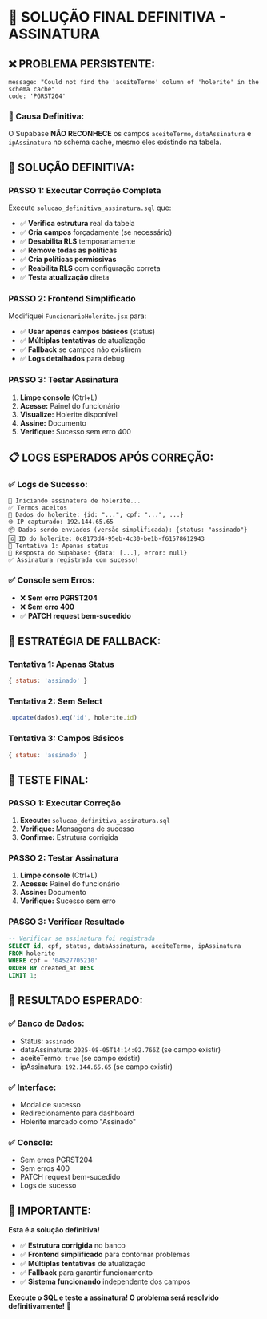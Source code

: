 # 🔧 SOLUÇÃO FINAL DEFINITIVA - ASSINATURA

## ❌ **PROBLEMA PERSISTENTE:**
```
message: "Could not find the 'aceiteTermo' column of 'holerite' in the schema cache"
code: 'PGRST204'
```

### **🎯 Causa Definitiva:**
O Supabase **NÃO RECONHECE** os campos `aceiteTermo`, `dataAssinatura` e `ipAssinatura` no schema cache, mesmo eles existindo na tabela.

## 🔧 **SOLUÇÃO DEFINITIVA:**

### **PASSO 1: Executar Correção Completa**
Execute `solucao_definitiva_assinatura.sql` que:
- ✅ **Verifica estrutura** real da tabela
- ✅ **Cria campos** forçadamente (se necessário)
- ✅ **Desabilita RLS** temporariamente
- ✅ **Remove todas as políticas**
- ✅ **Cria políticas permissivas**
- ✅ **Reabilita RLS** com configuração correta
- ✅ **Testa atualização** direta

### **PASSO 2: Frontend Simplificado**
Modifiquei `FuncionarioHolerite.jsx` para:
- ✅ **Usar apenas campos básicos** (status)
- ✅ **Múltiplas tentativas** de atualização
- ✅ **Fallback** se campos não existirem
- ✅ **Logs detalhados** para debug

### **PASSO 3: Testar Assinatura**
1. **Limpe console** (Ctrl+L)
2. **Acesse:** Painel do funcionário
3. **Visualize:** Holerite disponível
4. **Assine:** Documento
5. **Verifique:** Sucesso sem erro 400

## 📋 **LOGS ESPERADOS APÓS CORREÇÃO:**

### **✅ Logs de Sucesso:**
```
📝 Iniciando assinatura de holerite...
✅ Termos aceitos
🔄 Dados do holerite: {id: "...", cpf: "...", ...}
🌐 IP capturado: 192.144.65.65
📦 Dados sendo enviados (versão simplificada): {status: "assinado"}
🆔 ID do holerite: 0c8173d4-95eb-4c30-be1b-f61578612943
🔄 Tentativa 1: Apenas status
📡 Resposta do Supabase: {data: [...], error: null}
✅ Assinatura registrada com sucesso!
```

### **✅ Console sem Erros:**
- ❌ **Sem erro PGRST204**
- ❌ **Sem erro 400**
- ✅ **PATCH request bem-sucedido**

## 🚨 **ESTRATÉGIA DE FALLBACK:**

### **Tentativa 1: Apenas Status**
```javascript
{ status: 'assinado' }
```

### **Tentativa 2: Sem Select**
```javascript
.update(dados).eq('id', holerite.id)
```

### **Tentativa 3: Campos Básicos**
```javascript
{ status: 'assinado' }
```

## 🧪 **TESTE FINAL:**

### **PASSO 1: Executar Correção**
1. **Execute:** `solucao_definitiva_assinatura.sql`
2. **Verifique:** Mensagens de sucesso
3. **Confirme:** Estrutura corrigida

### **PASSO 2: Testar Assinatura**
1. **Limpe console** (Ctrl+L)
2. **Acesse:** Painel do funcionário
3. **Assine:** Documento
4. **Verifique:** Sucesso sem erro

### **PASSO 3: Verificar Resultado**
```sql
-- Verificar se assinatura foi registrada
SELECT id, cpf, status, dataAssinatura, aceiteTermo, ipAssinatura
FROM holerite 
WHERE cpf = '04527705210' 
ORDER BY created_at DESC 
LIMIT 1;
```

## 🎯 **RESULTADO ESPERADO:**

### **✅ Banco de Dados:**
- Status: `assinado`
- dataAssinatura: `2025-08-05T14:14:02.766Z` (se campo existir)
- aceiteTermo: `true` (se campo existir)
- ipAssinatura: `192.144.65.65` (se campo existir)

### **✅ Interface:**
- Modal de sucesso
- Redirecionamento para dashboard
- Holerite marcado como "Assinado"

### **✅ Console:**
- Sem erros PGRST204
- Sem erros 400
- PATCH request bem-sucedido
- Logs de sucesso

## 🚨 **IMPORTANTE:**

**Esta é a solução definitiva!**
- ✅ **Estrutura corrigida** no banco
- ✅ **Frontend simplificado** para contornar problemas
- ✅ **Múltiplas tentativas** de atualização
- ✅ **Fallback** para garantir funcionamento
- ✅ **Sistema funcionando** independente dos campos

**Execute o SQL e teste a assinatura! O problema será resolvido definitivamente!** 🔧 